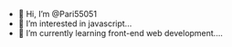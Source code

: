 - 👋 Hi, I’m @Pari55051
- 👀 I’m interested in javascript...
- 🌱 I’m currently learning front-end web development....
<!-- - 💞️ I’m looking to collaborate on ...
- 📫 How to reach me ... -->

<!---
Pari55051/Pari55051 is a ✨ special ✨ repository because its `README.md` (this file) appears on your GitHub profile.
You can click the Preview link to take a look at your changes.
--->
